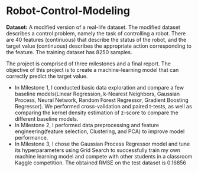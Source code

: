 # Robot-Control-Modeling

**Dataset:** A modified version of a real-life dataset. The modified dataset describes a control problem, namely the task of controlling a robot. There are 40 features (continuous) that describe the status of the robot, and the target value (continuous) describes the appropriate action corresponding to the feature. The training dataset has 8250 samples. 


The project is comprised of three milestones and a final report. 
The objective of this project is to create a machine-learning model that can correctly predict the target value. 
- In Milestone 1, I conducted basic data exploration and compare a few baseline models(Linear Regression, k-Nearest Neighbors, Gaussian Process, Neural Network, Random Forest Regressor, Gradient Boosting Regressor). We performed cross-validation and paired t-tests, as well as comparing the kernel density estimation of z-score to compare the different baseline models.
- In Milestone 2, I performed data preprocessing and feature engineering(feature selection, Clustering, and PCA) to improve model performance. 
- In Milestone 3, I chose the Gaussian Process Regressor model and tune its hyperparameters using Grid Search to successfully train my own machine learning model and compete with other students in a classroom Kaggle competition. The obtained RMSE on the test dataset is 0.16856
